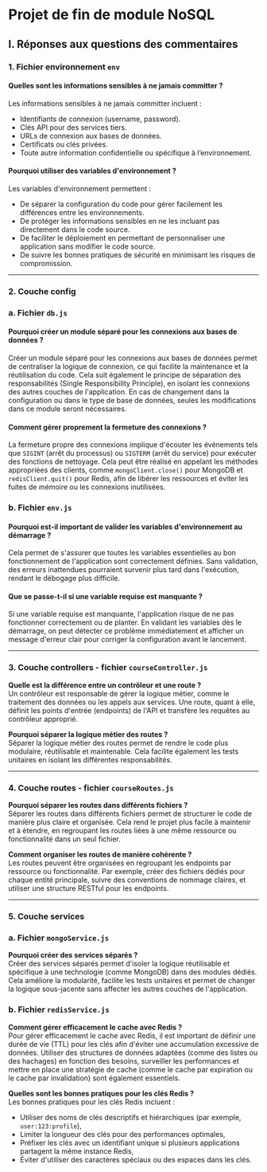 # Projet de fin de module NoSQL

## I. Réponses aux questions des commentaires

### 1. Fichier environnement `env`

#### Quelles sont les informations sensibles à ne jamais committer ?
Les informations sensibles à ne jamais committer incluent :
- Identifiants de connexion (username, password).
- Clés API pour des services tiers.
- URLs de connexion aux bases de données.
- Certificats ou clés privées.
- Toute autre information confidentielle ou spécifique à l’environnement.

#### Pourquoi utiliser des variables d'environnement ?
Les variables d'environnement permettent :
- De séparer la configuration du code pour gérer facilement les différences entre les environnements.
- De protéger les informations sensibles en ne les incluant pas directement dans le code source.
- De faciliter le déploiement en permettant de personnaliser une application sans modifier le code source.
- De suivre les bonnes pratiques de sécurité en minimisant les risques de compromission.

---

### 2. Couche config  

### a. Fichier `db.js`

#### Pourquoi créer un module séparé pour les connexions aux bases de données ?
Créer un module séparé pour les connexions aux bases de données permet de centraliser la logique de connexion, ce qui facilite la maintenance et la réutilisation du code. Cela suit également le principe de séparation des responsabilités (Single Responsibility Principle), en isolant les connexions des autres couches de l'application. En cas de changement dans la configuration ou dans le type de base de données, seules les modifications dans ce module seront nécessaires.

#### Comment gérer proprement la fermeture des connexions ?
La fermeture propre des connexions implique d'écouter les événements tels que `SIGINT` (arrêt du processus) ou `SIGTERM` (arrêt du service) pour exécuter des fonctions de nettoyage. Cela peut être réalisé en appelant les méthodes appropriées des clients, comme `mongoClient.close()` pour MongoDB et `redisClient.quit()` pour Redis, afin de libérer les ressources et éviter les fuites de mémoire ou les connexions inutilisées.


### b. Fichier `env.js`

#### Pourquoi est-il important de valider les variables d'environnement au démarrage ? 
Cela permet de s'assurer que toutes les variables essentielles au bon fonctionnement de l'application sont correctement définies. Sans validation, des erreurs inattendues pourraient survenir plus tard dans l'exécution, rendant le débogage plus difficile.

#### Que se passe-t-il si une variable requise est manquante ?  
Si une variable requise est manquante, l'application risque de ne pas fonctionner correctement ou de planter. En validant les variables dès le démarrage, on peut détecter ce problème immédiatement et afficher un message d'erreur clair pour corriger la configuration avant le lancement.

---

### 3. Couche controllers - fichier `courseController.js`

**Quelle est la différence entre un contrôleur et une route ?**  
Un contrôleur est responsable de gérer la logique métier, comme le traitement des données ou les appels aux services. Une route, quant à elle, définit les points d'entrée (endpoints) de l'API et transfère les requêtes au contrôleur approprié.

**Pourquoi séparer la logique métier des routes ?**  
Séparer la logique métier des routes permet de rendre le code plus modulaire, réutilisable et maintenable. Cela facilite également les tests unitaires en isolant les différentes responsabilités.

---

### 4. Couche routes - fichier `courseRoutes.js`

**Pourquoi séparer les routes dans différents fichiers ?**  
Séparer les routes dans différents fichiers permet de structurer le code de manière plus claire et organisée. Cela rend le projet plus facile à maintenir et à étendre, en regroupant les routes liées à une même ressource ou fonctionnalité dans un seul fichier.

**Comment organiser les routes de manière cohérente ?**  
Les routes peuvent être organisées en regroupant les endpoints par ressource ou fonctionnalité. Par exemple, créer des fichiers dédiés pour chaque entité principale, suivre des conventions de nommage claires, et utiliser une structure RESTful pour les endpoints.

---

### 5. Couche services

### a. Fichier `mongoService.js`

**Pourquoi créer des services séparés ?**  
Créer des services séparés permet d'isoler la logique réutilisable et spécifique à une technologie (comme MongoDB) dans des modules dédiés. Cela améliore la modularité, facilite les tests unitaires et permet de changer la logique sous-jacente sans affecter les autres couches de l'application.

### b. Fichier `redisService.js`

**Comment gérer efficacement le cache avec Redis ?**  
Pour gérer efficacement le cache avec Redis, il est important de définir une durée de vie (TTL) pour les clés afin d'éviter une accumulation excessive de données. Utiliser des structures de données adaptées (comme des listes ou des hachages) en fonction des besoins, surveiller les performances et mettre en place une stratégie de cache (comme le cache par expiration ou le cache par invalidation) sont également essentiels.

**Quelles sont les bonnes pratiques pour les clés Redis ?**  
Les bonnes pratiques pour les clés Redis incluent :  
- Utiliser des noms de clés descriptifs et hiérarchiques (par exemple, `user:123:profile`),  
- Limiter la longueur des clés pour des performances optimales,  
- Préfixer les clés avec un identifiant unique si plusieurs applications partagent la même instance Redis,  
- Éviter d'utiliser des caractères spéciaux ou des espaces dans les clés.
